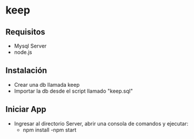 # keep

Requisitos
-----------------------
-   Mysql Server
-   node.js


Instalación
-----------------------
-   Crear una db llamada keep
-   Importar la db desde el script llamado "keep.sql"


Iniciar App
-----------------------
-   Ingresar al directorio Server, abrir una consola de comandos y ejecutar:
    - npm install
    -npm start